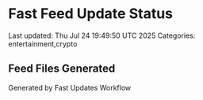 # Fast Feed Update Status
Last updated: Thu Jul 24 19:49:50 UTC 2025
Categories: entertainment,crypto

## Feed Files Generated

Generated by Fast Updates Workflow

